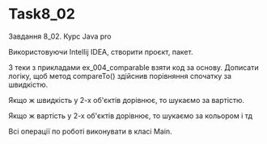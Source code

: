 # Task8_02
Завдання 8_02. Курс Java pro

Використовуючи Intellij IDEA, створити проєкт, пакет.

З теки з прикладами ex_004_comparable взяти код за основу. Дописати логіку, щоб метод compareTo() здійснив порівняння спочатку за швидкістю.

Якщо ж швидкість у 2-х об'єктів дорівнює, то шукаємо за вартістю.

Якщо ж вартість у 2-х об'єктів дорівнює, то шукаємо за кольором і тд

Всі операції по роботі виконувати в класі Main.
